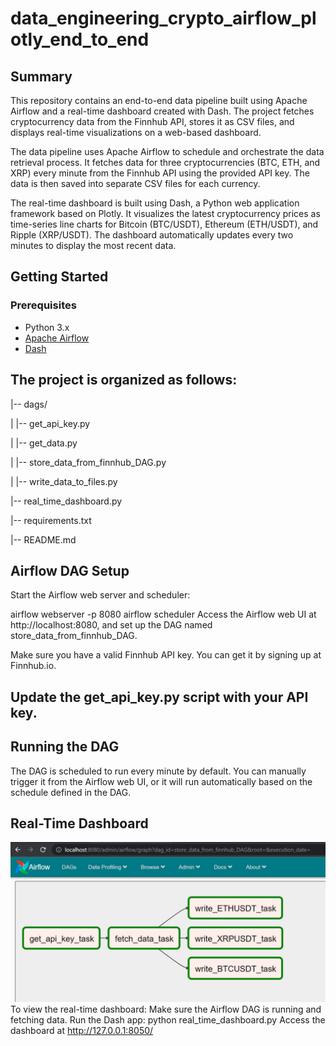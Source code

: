 # data_engineering_crypto_airflow_plotly_end_to_end

## Summary

This repository contains an end-to-end data pipeline built using Apache Airflow and a real-time dashboard created with Dash. The project fetches cryptocurrency data from the Finnhub API, stores it as CSV files, and displays real-time visualizations on a web-based dashboard.

The data pipeline uses Apache Airflow to schedule and orchestrate the data retrieval process. It fetches data for three cryptocurrencies (BTC, ETH, and XRP) every minute from the Finnhub API using the provided API key. The data is then saved into separate CSV files for each currency.

The real-time dashboard is built using Dash, a Python web application framework based on Plotly. It visualizes the latest cryptocurrency prices as time-series line charts for Bitcoin (BTC/USDT), Ethereum (ETH/USDT), and Ripple (XRP/USDT). The dashboard automatically updates every two minutes to display the most recent data.

## Getting Started

### Prerequisites

- Python 3.x
- [Apache Airflow](https://airflow.apache.org/docs/apache-airflow/stable/start/local.html)
- [Dash](https://dash.plotly.com/installation)

## The project is organized as follows:

|-- dags/

|   |-- get_api_key.py

|   |-- get_data.py

|   |-- store_data_from_finnhub_DAG.py

|   |-- write_data_to_files.py

|-- real_time_dashboard.py

|-- requirements.txt

|-- README.md


## Airflow DAG Setup
Start the Airflow web server and scheduler:

airflow webserver -p 8080
airflow scheduler
Access the Airflow web UI at http://localhost:8080, and set up the DAG named store_data_from_finnhub_DAG.

Make sure you have a valid Finnhub API key. You can get it by signing up at Finnhub.io.

## Update the get_api_key.py script with your API key.

## Running the DAG
The DAG is scheduled to run every minute by default. You can manually trigger it from the Airflow web UI, or it will run automatically based on the schedule defined in the DAG.

## Real-Time Dashboard
![Real time dashboard, updates every 2 mins](https://github.com/pavan-forlooper/data_engineering_crypto_airflow_plotly_end_to_end/blob/main/dag_structure.png)
To view the real-time dashboard:
Make sure the Airflow DAG is running and fetching data.
Run the Dash app: python real_time_dashboard.py
Access the dashboard at http://127.0.0.1:8050/

